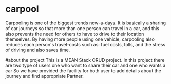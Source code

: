 # carpool
Carpooling is one of the biggest trends now-a-days. It is basically a sharing of car journeys so that more than one person can travel in a car, and this also prevents the need for others to have to drive to their location themselves. By having more people using one vehicle, carpooling also reduces each person's travel-costs such as: fuel costs, tolls, and the stress of driving and also saves time.

#about the project
This is a MEAN Stack CRUD project.
In this project there are two type of users one who want to share their car and one who wants a car 
So we have provided the facility for both user to add details about the journey and find appropriate 
Partner.
